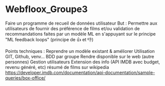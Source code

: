 # Webfloox_Groupe3

Faire un programme de recueil de données utilisateur
But : Permettre aux utilisateurs de fournir des préférence de films et/ou validation de 
recommandations faites par un modèle ML en s'appuyant sur le principe
"ML feedback loops" (principe de 👍 et 👎)

Points techniques :
Reprendre un modèle existant & améliorer
Utilisation GIT, Github, venv…
BDD par groupe
Rendre disponible sur le web (autre personnes)
Gestion utilisateurs
Extension des info (API IMDB avec budget, revenu généré, etc)
    résumé de films sur wikipedia 
    https://developer.imdb.com/documentation/api-documentation/sample-queries/box-office/
